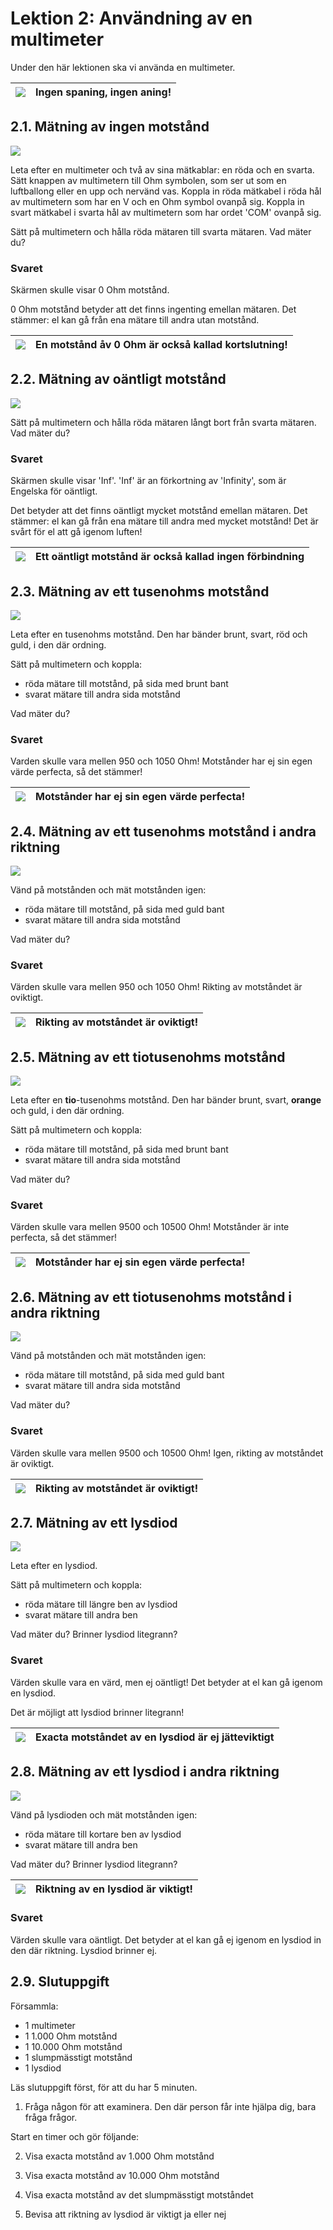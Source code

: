 # Lektion 2: Användning av en multimeter

Under den här lektionen ska vi använda en multimeter.

![](EmojiSunglasses.png) | Ingen spaning, ingen aning!
:-------------:|:----------------------------------------: 

## 2.1. Mätning av ingen motstånd

![](anvaendning_av_en_multimeter_kortslutning.png)

Leta efter en multimeter och två av sina mätkablar: en röda och en svarta.
Sätt knappen av multimetern till Ohm symbolen,
som ser ut som en luftballong eller en upp och nervänd vas.
Koppla in röda mätkabel i röda hål av multimetern som har en V och en
Ohm symbol ovanpå sig.
Koppla in svart mätkabel i svarta hål av multimetern som har ordet 'COM' ovanpå sig.

Sätt på multimetern och hålla röda mätaren till svarta mätaren.
Vad mäter du?

### Svaret

Skärmen skulle visar 0 Ohm motstånd.

0 Ohm motstånd betyder att det finns ingenting emellan mätaren.
Det stämmer: el kan gå från ena mätare till andra utan motstånd.

![](EmojiBowtie.png) | En motstånd åv 0 Ohm är också kallad kortslutning!
:-------------:|:----------------------------------------: 

## 2.2. Mätning av oäntligt motstånd

![](anvaendning_av_en_multimeter_luft.png)

Sätt på multimetern och hålla röda mätaren långt bort från svarta mätaren.
Vad mäter du?

### Svaret

Skärmen skulle visar 'Inf'. 'Inf' är an förkortning av 'Infinity',
som är Engelska för oäntligt.

Det betyder att det finns oäntligt mycket motstånd emellan mätaren.
Det stämmer: el kan gå från ena mätare till andra med mycket motstånd!
Det är svårt för el att gå igenom luften!

![](EmojiBowtie.png) | Ett oäntligt motstånd är också kallad ingen förbindning
:-------------:|:----------------------------------------: 

## 2.3. Mätning av ett tusenohms motstånd

![](anvaendning_av_en_multimeter_1000_1.png)

Leta efter en tusenohms motstånd.
Den har bänder brunt, svart, röd och guld, i den där ordning.

Sätt på multimetern och koppla:

 * röda mätare till motstånd, på sida med brunt bant 
 * svarat mätare till andra sida motstånd

Vad mäter du?

### Svaret

Varden skulle vara mellen 950 och 1050 Ohm!
Motstånder har ej sin egen värde perfecta, så det stämmer!

![](EmojiBowtie.png) | Motstånder har ej sin egen värde perfecta!
:-------------:|:----------------------------------------: 

## 2.4. Mätning av ett tusenohms motstånd i andra riktning

![](anvaendning_av_en_multimeter_1000_2.png)

Vänd på motstånden och mät motstånden igen:

 * röda mätare till motstånd, på sida med guld bant 
 * svarat mätare till andra sida motstånd

Vad mäter du?

### Svaret

Värden skulle vara mellen 950 och 1050 Ohm!
Rikting av motståndet är oviktigt.

![](EmojiBowtie.png) | Rikting av motståndet är oviktigt!
:-------------:|:----------------------------------------: 

## 2.5. Mätning av ett tiotusenohms motstånd

![](anvaendning_av_en_multimeter_10000_1.png)

Leta efter en **tio**-tusenohms motstånd.
Den har bänder brunt, svart, **orange** och guld, i den där ordning.

Sätt på multimetern och koppla:

 * röda mätare till motstånd, på sida med brunt bant 
 * svarat mätare till andra sida motstånd

Vad mäter du?

### Svaret

Värden skulle vara mellen 9500 och 10500 Ohm!
Motstånder är inte perfecta, så det stämmer!

![](EmojiBowtie.png) | Motstånder har ej sin egen värde perfecta!
:-------------:|:----------------------------------------: 

## 2.6. Mätning av ett tiotusenohms motstånd i andra riktning

![](anvaendning_av_en_multimeter_10000_2.png)

Vänd på motstånden och mät motstånden igen:

 * röda mätare till motstånd, på sida med guld bant 
 * svarat mätare till andra sida motstånd

Vad mäter du?

### Svaret

Värden skulle vara mellen 9500 och 10500 Ohm!
Igen, rikting av motståndet är oviktigt.

![](EmojiBowtie.png) | Rikting av motståndet är oviktigt!
:-------------:|:----------------------------------------: 

## 2.7. Mätning av ett lysdiod

![](anvaendning_av_en_multimeter_lysdiod_1.png)

Leta efter en lysdiod.

Sätt på multimetern och koppla:

 * röda mätare till längre ben av lysdiod
 * svarat mätare till andra ben

Vad mäter du? Brinner lysdiod litegrann?

### Svaret

Värden skulle vara en värd, men ej oäntligt!
Det betyder at el kan gå igenom en lysdiod.

Det är möjligt att lysdiod brinner litegrann!

![](EmojiBowtie.png) | Exacta motståndet av en lysdiod är ej jätteviktigt
:-------------:|:----------------------------------------: 

## 2.8. Mätning av ett lysdiod i andra riktning

![](anvaendning_av_en_multimeter_lysdiod_2.png)

Vänd på lysdioden och mät motstånden igen:

 * röda mätare till kortare ben av lysdiod
 * svarat mätare till andra ben

Vad mäter du? Brinner lysdiod litegrann?

![](EmojiBowtie.png) | Riktning av en lysdiod är viktigt!
:-------------:|:----------------------------------------: 

### Svaret

Värden skulle vara oäntligt.
Det betyder at el kan gå ej igenom en lysdiod in den där riktning.
Lysdiod brinner ej.

## 2.9. Slutuppgift

Försammla:

 * 1 multimeter
 * 1 1.000 Ohm motstånd
 * 1 10.000 Ohm motstånd
 * 1 slumpmässtigt motstånd
 * 1 lysdiod

Läs slutuppgift först, för att du har 5 minuten.

1. Fråga någon för att examinera. Den där person får inte hjälpa dig,
bara fråga frågor.

Start en timer och gör följande:

2. Visa exacta motstånd av 1.000 Ohm motstånd

3. Visa exacta motstånd av 10.000 Ohm motstånd

4. Visa exacta motstånd av det slumpmässtigt motståndet

5. Bevisa att riktning av lysdiod är viktigt ja eller nej
